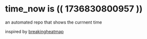 # time_now is (( 1736830800957 ))

an automated repo that shows the currnent time

inspired by [breakingheatmap](https://github.com/breakingheatmap/breakingheatmap)